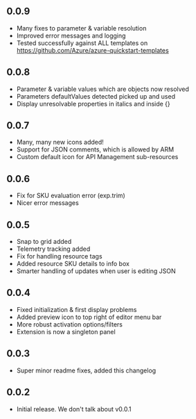 ## 0.0.9
- Many fixes to parameter & variable resolution
- Improved error messages and logging
- Tested successfully against ALL templates on https://github.com/Azure/azure-quickstart-templates

## 0.0.8
- Parameter & variable values which are objects now resolved
- Parameters defaultValues detected picked up and used
- Display unresolvable properties in italics and inside {}

## 0.0.7
- Many, many new icons added!
- Support for JSON comments, which is allowed by ARM
- Custom default icon for API Management sub-resources

## 0.0.6
- Fix for SKU evaluation error (exp.trim)
- Nicer error messages
  
## 0.0.5
- Snap to grid added
- Telemetry tracking added
- Fix for handling resource tags
- Added resource SKU details to info box
- Smarter handling of updates when user is editing JSON

## 0.0.4
- Fixed initialization & first display problems
- Added preview icon to top right of editor menu bar
- More robust activation options/filters
- Extension is now a singleton panel

## 0.0.3
- Super minor readme fixes, added this changelog

## 0.0.2
- Initial release. We don't talk about v0.0.1
